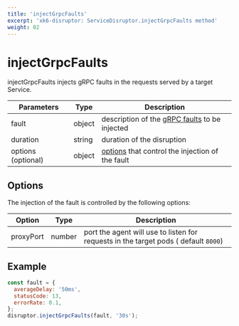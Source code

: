 ```yaml
---
title: 'injectGrpcFaults'
excerpt: 'xk6-disruptor: ServiceDisruptor.injectGrpcFaults method'
weight: 02
---
```


# injectGrpcFaults

injectGrpcFaults injects gRPC faults in the requests served by a target Service.

| Parameters         | Type   | Description                                                                                                            |
| ------------------ | ------ | ---------------------------------------------------------------------------------------------------------------------- |
| fault              | object | description of the [gRPC faults](/docs/k6/<K6_VERSION>/javascript-api/xk6-disruptor/faults/grpc) to be injected |
| duration           | string | duration of the disruption                                                                                             |
| options (optional) | object | [options](#options) that control the injection of the fault                                                            |

## Options

The injection of the fault is controlled by the following options:

| Option    | Type   | Description                                                                         |
| --------- | ------ | ----------------------------------------------------------------------------------- |
| proxyPort | number | port the agent will use to listen for requests in the target pods ( default `8000`) |

## Example

<!-- eslint-skip -->

```javascript
const fault = {
  averageDelay: '50ms',
  statusCode: 13,
  errorRate: 0.1,
};
disruptor.injectGrpcFaults(fault, '30s');
```
